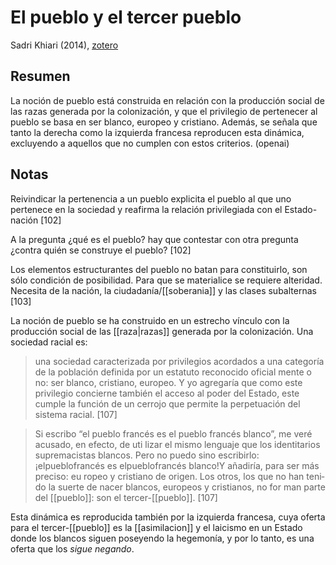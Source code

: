 # El pueblo y el tercer pueblo

Sadri Khiari (2014), [zotero](zotero://select/items/@khiari2014)

## Resumen

La noción de pueblo está construida en relación con la producción social de las razas generada por la colonización, y que el privilegio de pertenecer al pueblo se basa en ser blanco, europeo y cristiano. Además, se señala que tanto la derecha como la izquierda francesa reproducen esta dinámica, excluyendo a aquellos que no cumplen con estos criterios. (openai)
## Notas

Reivindicar la pertenencia a un pueblo explicita el pueblo al que uno pertenece en la sociedad y reafirma la relación privilegiada con el Estado-nación [102]

A la pregunta ¿qué es el pueblo? hay que contestar con otra pregunta ¿contra quién se construye el pueblo? [102]

Los elementos estructurantes del pueblo no batan para constituirlo, son sólo condición de posibilidad. Para que se materialice se requiere alteridad. Necesita de la nación, la ciudadanía/[[soberania]] y las clases subalternas [103]

La noción de pueblo se ha construido en un estrecho vínculo con la producción social de las [[raza|razas]] generada por la colonización. Una sociedad racial es:

>una sociedad caracterizada por privilegios acordados a una categoría de la población definida por un estatuto reconocido oficial­ mente o no: ser blanco, cristiano, europeo. Y yo agregaría que como este privilegio concierne también el acceso al poder del Estado, este cumple la función de un cerrojo que permite la perpetuación del sistema racial. [107]


> Si escribo “el pueblo francés es el pueblo francés blanco”, me veré acusado, en efecto, de uti­ lizar el mismo lenguaje que los identitarios supremacistas blancos. Pero no puedo sino escribirlo: ¡elpueblofrancés es elpueblofrancés blanco!Y añadiría, para ser más preciso: eu­ ropeo y cristiano de origen. Los otros, los que no han teni­ do la suerte de nacer blancos, europeos y cristianos, no for­ man parte del [[pueblo]]: son el tercer-[[pueblo]]. [107]

Esta dinámica es reproducida también por la izquierda francesa, cuya oferta para el tercer-[[pueblo]] es la [[asimilacion]] y el laicismo en un Estado donde los blancos siguen poseyendo la hegemonía, y por lo tanto, es una oferta que los *sigue negando*.
